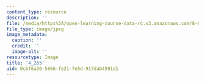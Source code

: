```yaml
---
content_type: resource
description: ''
file: /media/https%3A/open-learning-course-data-rc.s3.amazonaws.com/8-821-string-theory-and-holographic-duality-fall-2014/0cbf6a305866fe217e5d917dab4591d1_4-2652.jpg
file_type: image/jpeg
image_metadata:
  caption: ''
  credit: ''
  image-alt: ''
resourcetype: Image
title: '4_265'
uid: 0cbf6a30-5866-fe21-7e5d-917dab4591d1
---
```

